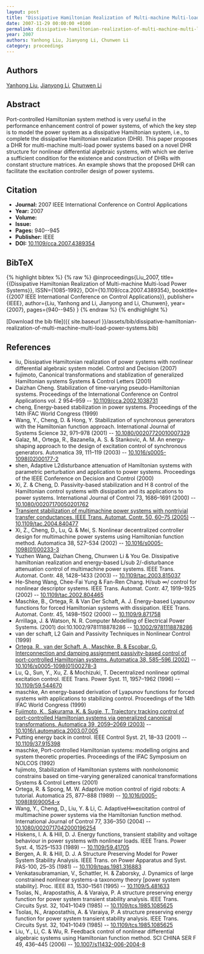 ```yaml
---
layout: post
title: "Dissipative Hamiltonian Realization of Multi-machine Multi-load Power Systems"
date: 2007-11-29 00:00:00 +0100
permalink: dissipative-hamiltonian-realization-of-multi-machine-multi-load-power-systems
year: 2007
authors: Yanhong Liu, Jianyong Li, Chunwen Li
category: proceedings
---
```

 
## Authors
[Yanhong Liu](authors/yanhong-liu), [Jianyong Li](authors/jianyong-li), [Chunwen Li](authors/chunwen-li)
 
## Abstract
Port-controlled Hamiltonian system method is very useful in the performance enhancement control of power systems, of which the key step is to model the power system as a dissipative Hamiltonian system, i.e., to complete the dissipative Hamiltonian realization (DHR). This paper proposes a DHR for multi-machine multi-load power systems based on a novel DHR structure for nonlinear differential algebraic systems, with which we derive a sufficient condition for the existence and construction of DHRs with constant structure matrices. An example shows that the proposed DHR can facilitate the excitation controller design of power systems.
 
## Citation
- **Journal:** 2007 IEEE International Conference on Control Applications
- **Year:** 2007
- **Volume:** 
- **Issue:** 
- **Pages:** 940--945
- **Publisher:** IEEE
- **DOI:** [10.1109/cca.2007.4389354](https://doi.org/10.1109/cca.2007.4389354)
 
## BibTeX
{% highlight bibtex %}
{% raw %}
@inproceedings{Liu_2007,
  title={{Dissipative Hamiltonian Realization of Multi-machine Multi-load Power Systems}},
  ISSN={1085-1992},
  DOI={10.1109/cca.2007.4389354},
  booktitle={{2007 IEEE International Conference on Control Applications}},
  publisher={IEEE},
  author={Liu, Yanhong and Li, Jianyong and Li, Chunwen},
  year={2007},
  pages={940--945}
}
{% endraw %}
{% endhighlight %}
 
[Download the bib file]({{ site.baseurl }}/assets/bib/dissipative-hamiltonian-realization-of-multi-machine-multi-load-power-systems.bib)
 
## References
- liu, Dissipative Hamiltonian realization of power systems with nonlinear differential algebraic system model. Control and Decision (2007)
- fujimoto, Canonical transformations and stablization of generalized Hamiltonian systems Systems & Control Letters (2001)
- Daizhan Cheng. Stabilization of time-varying pseudo-Hamiltonian systems. Proceedings of the International Conference on Control Applications vol. 2 954–959 -- [10.1109/cca.2002.1038731](https://doi.org/10.1109/cca.2002.1038731)
- cheng, Energy-based stabilization in power systems. Proceedings of the 14th IFAC World Congress (1999)
- Wang, Y., Cheng, D. & Hong, Y. Stabilization of synchronous generators with the Hamiltonian function approach. International Journal of Systems Science 32, 971–978 (2001) -- [10.1080/00207720010007329](https://doi.org/10.1080/00207720010007329)
- Galaz, M., Ortega, R., Bazanella, A. S. & Stankovic, A. M. An energy-shaping approach to the design of excitation control of synchronous generators. Automatica 39, 111–119 (2003) -- [10.1016/s0005-1098(02)00177-2](https://doi.org/10.1016/s0005-1098(02)00177-2)
- shen, Adaptive L2disturbance attenuation of Hamiltonian systems with parametric perturbation and application to power systems. Proceedings of the IEEE Conference on Decision and Control (2000)
- Xi, Z. & Cheng, D. Passivity-based stabilization and H 8 control of the Hamiltonian control systems with dissipation and its applications to power systems. International Journal of Control 73, 1686–1691 (2000) -- [10.1080/00207170050201762](https://doi.org/10.1080/00207170050201762)
- [Transient stabilization of multimachine power systems with nontrivial transfer conductances. IEEE Trans. Automat. Contr. 50, 60–75 (2005)](transient-stabilization-of-multimachine-power-systems-with-nontrivial-transfer-conductances) -- [10.1109/tac.2004.840477](https://doi.org/10.1109/tac.2004.840477)
- Xi, Z., Cheng, D., Lu, Q. & Mei, S. Nonlinear decentralized controller design for multimachine power systems using Hamiltonian function method. Automatica 38, 527–534 (2002) -- [10.1016/s0005-1098(01)00233-3](https://doi.org/10.1016/s0005-1098(01)00233-3)
- Yuzhen Wang, Daizhan Cheng, Chunwen Li & You Ge. Dissipative hamiltonian realization and energy-based L/sub 2/-disturbance attenuation control of multimachine power systems. IEEE Trans. Automat. Contr. 48, 1428–1433 (2003) -- [10.1109/tac.2003.815037](https://doi.org/10.1109/tac.2003.815037)
- He-Sheng Wang, Chee-Fai Yung & Fan-Ren Chang. H/sub ∞/ control for nonlinear descriptor systems. IEEE Trans. Automat. Contr. 47, 1919–1925 (2002) -- [10.1109/tac.2002.804465](https://doi.org/10.1109/tac.2002.804465)
- Maschke, B., Ortega, R. & Van Der Schaft, A. J. Energy-based Lyapunov functions for forced Hamiltonian systems with dissipation. IEEE Trans. Automat. Contr. 45, 1498–1502 (2000) -- [10.1109/9.871758](https://doi.org/10.1109/9.871758)
- Arrillaga, J. & Watson, N. R. Computer Modelling of Electrical Power Systems. (2001) doi:10.1002/9781118878286 -- [10.1002/9781118878286](https://doi.org/10.1002/9781118878286)
- van der schaft, L2 Gain and Passivity Techniques in Nonlinear Control (1999)
- [Ortega, R., van der Schaft, A., Maschke, B. & Escobar, G. Interconnection and damping assignment passivity-based control of port-controlled Hamiltonian systems. Automatica 38, 585–596 (2002)](interconnection-and-damping-assignment-passivity-based-control-of-port-controlled-hamiltonian-systems) -- [10.1016/s0005-1098(01)00278-3](https://doi.org/10.1016/s0005-1098(01)00278-3)
- Lu, Q., Sun, Y., Xu, Z. & Mochizuki, T. Decentralized nonlinear optimal excitation control. IEEE Trans. Power Syst. 11, 1957–1962 (1996) -- [10.1109/59.544670](https://doi.org/10.1109/59.544670)
- maschke, An energy-based derivation of Lyapunov functions for forced systems with applications to stabilizing control. Proceedings of the 14th IFAC World Congress (1999)
- [Fujimoto, K., Sakurama, K. & Sugie, T. Trajectory tracking control of port-controlled Hamiltonian systems via generalized canonical transformations. Automatica 39, 2059–2069 (2003)](trajectory-tracking-control-of-port-controlled-hamiltonian-systems-via-generalized-canonical-transformations) -- [10.1016/j.automatica.2003.07.005](https://doi.org/10.1016/j.automatica.2003.07.005)
- Putting energy back in control. IEEE Control Syst. 21, 18–33 (2001) -- [10.1109/37.915398](https://doi.org/10.1109/37.915398)
- maschke, Port-controlled Hamiltonian systems: modelling origins and system theoretic properties. Proceedings of the IFAC Symposium on NOLCOS (1992)
- fujimoto, Stabilization of Hamiltonian systems with nonholonomic constrains based on time-varying generalized canonical transformations Systems & Control Letters (2001)
- Ortega, R. & Spong, M. W. Adaptive motion control of rigid robots: A tutorial. Automatica 25, 877–888 (1989) -- [10.1016/0005-1098(89)90054-x](https://doi.org/10.1016/0005-1098(89)90054-x)
- Wang, Y., Cheng, D., Liu, Y. & Li, C. AdaptiveH∞excitation control of multimachine power systems via the Hamiltonian function method. International Journal of Control 77, 336–350 (2004) -- [10.1080/0020717042000196254](https://doi.org/10.1080/0020717042000196254)
- Hiskens, I. A. & Hill, D. J. Energy functions, transient stability and voltage behaviour in power systems with nonlinear loads. IEEE Trans. Power Syst. 4, 1525–1533 (1989) -- [10.1109/59.41705](https://doi.org/10.1109/59.41705)
- Bergen, A. R. & Hill, D. J. A Structure Preserving Model for Power System Stability Analysis. IEEE Trans. on Power Apparatus and Syst. PAS-100, 25–35 (1981) -- [10.1109/tpas.1981.316883](https://doi.org/10.1109/tpas.1981.316883)
- Venkatasubramanian, V., Schattler, H. & Zaborsky, J. Dynamics of large constrained nonlinear systems-a taxonomy theory [power system stability]. Proc. IEEE 83, 1530–1561 (1995) -- [10.1109/5.481633](https://doi.org/10.1109/5.481633)
- Tsolas, N., Arapostathis, A. & Varaiya, P. A structure preserving energy function for power system transient stability analysis. IEEE Trans. Circuits Syst. 32, 1041–1049 (1985) -- [10.1109/tcs.1985.1085625](https://doi.org/10.1109/tcs.1985.1085625)
- Tsolas, N., Arapostathis, A. & Varaiya, P. A structure preserving energy function for power system transient stability analysis. IEEE Trans. Circuits Syst. 32, 1041–1049 (1985) -- [10.1109/tcs.1985.1085625](https://doi.org/10.1109/tcs.1985.1085625)
- Liu, Y., Li, C. & Wu, R. Feedback control of nonlinear differential algebraic systems using Hamiltonian function method. SCI CHINA SER F 49, 436–445 (2006) -- [10.1007/s11432-006-2004-8](https://doi.org/10.1007/s11432-006-2004-8)

